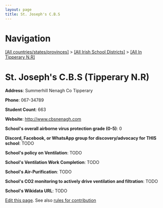 ```yaml
---
layout: page
title: St. Joseph's C.B.S
---
```

# Navigation

[[All countries/states/provinces]](../../..) > [[All Irish School Districts]](../..) > [[All In Tipperary N.R]](..)

# St. Joseph's C.B.S (Tipperary N.R)

**Address**: Summerhill Nenagh Co Tipperary

**Phone**: 067-34789

**Student Count**: 663

**Website**: <http://www.cbsnenagh.com>

**School's overall airborne virus protection grade (0-5)**: 0

**Discord, Facebook, or WhatsApp group for discovery/advocacy for THIS school**: TODO

**School's policy on Ventilation**: TODO

**School's Ventilation Work Completion**: TODO

**School's Air-Purification**: TODO

**School's CO2 monitoring to actively drive ventilation and filtration**: TODO

**School's Wikidata URL**: TODO


[Edit this page](https://github.com/ventilate-schools/Ireland/edit/main/./Tipperary_N.R/St._Joseph's_C.B.S.md). See also [rules for contribution](../../../contribution-rules/)